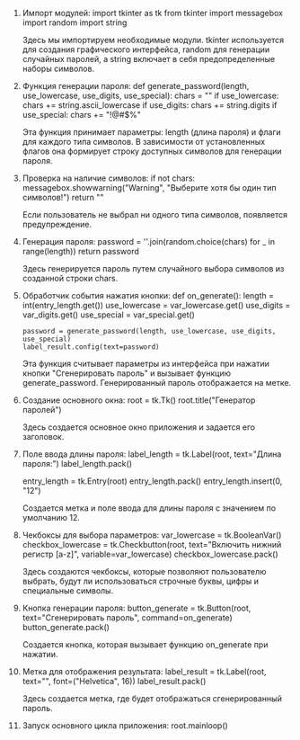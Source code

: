 
1. Импорт модулей:
      import tkinter as tk
   from tkinter import messagebox
   import random
   import string
   
   Здесь мы импортируем необходимые модули. tkinter используется для создания графического интерфейса, random для генерации случайных паролей, а string включает в себя предопределенные наборы символов.

2. Функция генерации пароля:
      def generate_password(length, use_lowercase, use_digits, use_special):
       chars = ""
       if use_lowercase:
           chars += string.ascii_lowercase
       if use_digits:
           chars += string.digits
       if use_special:
           chars += "!@#$%"
   
   Эта функция принимает параметры: length (длина пароля) и флаги для каждого типа символов. В зависимости от установленных флагов она формирует строку доступных символов для генерации пароля.

3. Проверка на наличие символов:
      if not chars:
       messagebox.showwarning("Warning", "Выберите хотя бы один тип символов!")
       return ""
   
   Если пользователь не выбрал ни одного типа символов, появляется предупреждение.

4. Генерация пароля:
      password = ''.join(random.choice(chars) for _ in range(length))
   return password
   
   Здесь генерируется пароль путем случайного выбора символов из созданной строки chars.

5. Обработчик события нажатия кнопки:
      def on_generate():
       length = int(entry_length.get())
       use_lowercase = var_lowercase.get()
       use_digits = var_digits.get()
       use_special = var_special.get()

       password = generate_password(length, use_lowercase, use_digits, use_special)
       label_result.config(text=password)
   
   Эта функция считывает параметры из интерфейса при нажатии кнопки "Сгенерировать пароль" и вызывает функцию generate_password. Генерированный пароль отображается на метке.

6. Создание основного окна:
      root = tk.Tk()
   root.title("Генератор паролей")
   
   Здесь создается основное окно приложения и задается его заголовок.

7. Поле ввода длины пароля:
      label_length = tk.Label(root, text="Длина пароля:")
   label_length.pack()

   entry_length = tk.Entry(root)
   entry_length.pack()
   entry_length.insert(0, "12")
   
   Создается метка и поле ввода для длины пароля с значением по умолчанию 12.

8. Чекбоксы для выбора параметров:
      var_lowercase = tk.BooleanVar()
   checkbox_lowercase = tk.Checkbutton(root, text="Включить нижний регистр [a-z]", variable=var_lowercase)
   checkbox_lowercase.pack()
   
   Здесь создаются чекбоксы, которые позволяют пользователю выбрать, будут ли использоваться строчные буквы, цифры и специальные символы.

9. Кнопка генерации пароля:
      button_generate = tk.Button(root, text="Сгенерировать пароль", command=on_generate)
   button_generate.pack()
   
   Создается кнопка, которая вызывает функцию on_generate при нажатии.

10. Метка для отображения результата:
        label_result = tk.Label(root, text="", font=("Helvetica", 16))
    label_result.pack()
    
    Здесь создается метка, где будет отображаться сгенерированный пароль.

11. Запуск основного цикла приложения:
        root.mainloop()
    
  
